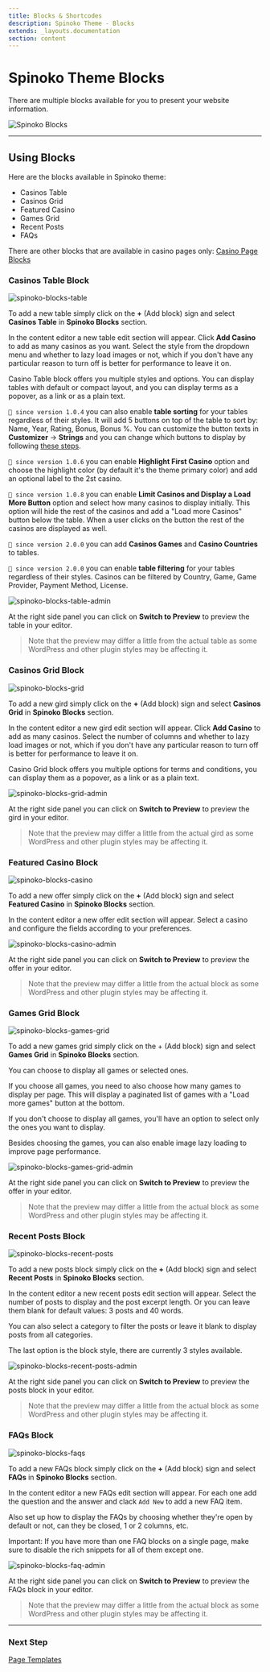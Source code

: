 ```yaml
---
title: Blocks & Shortcodes
description: Spinoko Theme - Blocks
extends: _layouts.documentation
section: content
---
```


# Spinoko Theme Blocks

There are multiple blocks available for you to present your website information.

![Spinoko Blocks](/assets/images/spinoko/spinoko-blocks.png)

---

## Using Blocks

Here are the blocks available in Spinoko theme:

- Casinos Table
- Casinos Grid
- Featured Casino
- Games Grid
- Recent Posts
- FAQs

There are other blocks that are available in casino pages only: [Casino Page Blocks](/docs/spinoko/casino-page-blocks/)

### Casinos Table Block

![spinoko-blocks-table](/assets/images/spinoko/spinoko-blocks-table-frontend.png)

To add a new table simply click on the **+** (Add block) sign and select **Casinos Table** in **Spinoko Blocks** section.

In the content editor a new table edit section will appear. Click **Add Casino** to add as many casinos as you want.
Select the style from the dropdown menu and whether to lazy load images or not, which if you don't have any particular reason to turn off is better for performance to leave it on.

Casino Table block offers you multiple styles and options. You can display tables with default or compact layout, and you can display terms as a popover, as a link or as a plain text.

`💁 since version 1.0.4` you can also enable **table sorting** for your tables regardless of their styles. It will add 5 buttons on top of the table to sort by: Name, Year, Rating, Bonus, Bonus %. You can customize the button texts in **Customizer** &#8594; **Strings** and you can change which buttons to display by following [these steps](/docs/spinoko/how-to#how-to-change-table-sorting-keys).

`💁 since version 1.0.6` you can enable **Highlight First Casino** option and choose the highlight color (by default it's the theme primary color) and add an optional label to the 2st casino.

`💁 since version 1.0.8` you can enable **Limit Casinos and Display a Load More Button** option and select how many casinos to display initially. This option will hide the rest of the casinos and add a "Load more Casinos" button below the table. When a user clicks on the button the rest of the casinos are displayed as well.

`💁 since version 2.0.0` you can add **Casinos Games** and **Casino Countries** to tables.

`💁 since version 2.0.0` you can enable **table filtering** for your tables regardless of their styles. Casinos can be filtered by Country, Game, Game Provider, Payment Method, License.

![spinoko-blocks-table-admin](/assets/images/spinoko/spinoko-blocks-table-admin.png)

At the right side panel you can click on **Switch to Preview** to preview the table in your editor.

> Note that the preview may differ a little from the actual table as some WordPress and other plugin styles may be affecting it.

### Casinos Grid Block

![spinoko-blocks-grid](/assets/images/spinoko/spinoko-blocks-grid-frontend.png)

To add a new gird simply click on the **+** (Add block) sign and select **Casinos Grid** in **Spinoko Blocks** section.

In the content editor a new gird edit section will appear. Click **Add Casino** to add as many casinos. Select the number of columns and whether to lazy load images or not, which if you don't have any particular reason to turn off is better for performance to leave it on.

Casino Grid block offers you multiple options for terms and conditions, you can display them as a popover, as a link or as a plain text.

![spinoko-blocks-grid-admin](/assets/images/spinoko/spinoko-blocks-grid-admin.png)

At the right side panel you can click on **Switch to Preview** to preview the gird in your editor.

> Note that the preview may differ a little from the actual gird as some WordPress and other plugin styles may be affecting it.


### Featured Casino Block

![spinoko-blocks-casino](/assets/images/spinoko/spinoko-blocks-casino-frontend.png)

To add a new offer simply click on the **+** (Add block) sign and select **Featured Casino** in **Spinoko Blocks** section.

In the content editor a new offer edit section will appear. Select a casino and configure the fields according to your preferences.

![spinoko-blocks-casino-admin](/assets/images/spinoko/spinoko-blocks-casino-admin.png)

At the right side panel you can click on **Switch to Preview** to preview the offer in your editor.

> Note that the preview may differ a little from the actual block as some WordPress and other plugin styles may be affecting it.

### Games Grid Block

![spinoko-blocks-games-grid](/assets/images/spinoko/spinoko-blocks-games-grid-frontend.jpg)

To add a new games grid simply click on the + (Add block) sign and select **Games Grid** in **Spinoko Blocks** section.

You can choose to display all games or selected ones.

If you choose all games, you need to also choose how many games to display per page. This will display a paginated list of games with a "Load more games" button at the bottom.

If you don't choose to display all games, you'll have an option to select only the ones you want to display.

Besides choosing the games, you can also enable image lazy loading to improve page performance.

![spinoko-blocks-games-grid-admin](/assets/images/spinoko/spinoko-blocks-games-grid-admin.jpg)

At the right side panel you can click on **Switch to Preview** to preview the offer in your editor.

> Note that the preview may differ a little from the actual block as some WordPress and other plugin styles may be affecting it.

### Recent Posts Block

![spinoko-blocks-recent-posts](/assets/images/spinoko/spinoko-blocks-posts-frontend.png)

To add a new posts block simply click on the **+** (Add block) sign and select **Recent Posts** in **Spinoko Blocks** section.

In the content editor a new recent posts edit section will appear. Select the number of posts to display and the post excerpt length. Or you can leave them blank for default values: 3 posts and 40 words.

You can also select a category to filter the posts or leave it blank to display posts from all categories.

The last option is the block style, there are currently 3 styles available.

![spinoko-blocks-recent-posts-admin](/assets/images/spinoko/spinoko-blocks-posts-admin.png)

At the right side panel you can click on **Switch to Preview** to preview the posts block in your editor.

> Note that the preview may differ a little from the actual block as some WordPress and other plugin styles may be affecting it.

### FAQs Block

![spinoko-blocks-faqs](/assets/images/spinoko/spinoko-blocks-faq-frontend.png)

To add a new FAQs block simply click on the **+** (Add block) sign and select **FAQs** in **Spinoko Blocks** section.

In the content editor a new FAQs edit section will appear. For each one add the question and the answer and clack `Add New` to add a new FAQ item.

Also set up how to display the FAQs by choosing whether they're open by default or not, can they be closed, 1 or 2 columns, etc.

Important: If you have more than one FAQ blocks on a single page, make sure to disable the rich snippets for all of them except one.

![spinoko-blocks-faq-admin](/assets/images/spinoko/spinoko-blocks-faq-admin.png)

At the right side panel you can click on **Switch to Preview** to preview the FAQs block in your editor.

> Note that the preview may differ a little from the actual block as some WordPress and other plugin styles may be affecting it.

---

### Next Step

[Page Templates](/docs/spinoko/page-templates/)

